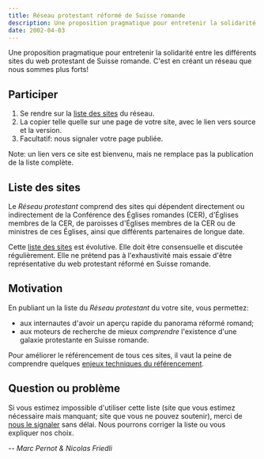 ```yaml
---
title: Réseau protestant réformé de Suisse romande
description: Une proposition pragmatique pour entretenir la solidarité entre les différents sites du web protestant de Suisse romande.
date: 2002-04-03
---
```


Une proposition pragmatique pour entretenir la solidarité entre les différents sites du web protestant de Suisse romande.
C'est en créant un réseau que nous sommes plus forts!

## Participer

1. Se rendre sur la [liste des sites](/liste/) du réseau.
2. La copier telle quelle sur une page de votre site, avec le lien vers source et la version.
3. Facultatif: nous signaler votre page publiée.

Note: un lien vers ce site est bienvenu, mais ne remplace pas la publication de la liste complète.

## Liste des sites

Le *Réseau protestant* comprend des sites qui dépendent directement ou indirectement de la Conférence des Églises romandes (CER), d'Églises membres de la CER, de paroisses d'Églises membres de la CER ou de ministres de ces Églises, ainsi que différents partenaires de longue date.

Cette [liste des sites](/liste/) est évolutive.
Elle doit être consensuelle et discutée régulièrement. 
Elle ne prétend pas à l'exhaustivité mais essaie d'être représentative du web protestant réformé en Suisse romande.

## Motivation

En publiant un la liste du *Réseau protestant* du votre site, vous permettez:

- aux internautes d'avoir un aperçu rapide du panorama réformé romand;
- aux moteurs de recherche de mieux *comprendre* l'existence d'une galaxie protestante en Suisse romande.

Pour améliorer le référencement de tous ces sites, il vaut la peine de comprendre quelques [enjeux techniques du référencement](/technique/).

## Question ou problème

Si vous estimez impossible d'utiliser cette liste (site que vous estimez nécessaire mais manquant; site que vous ne pouvez soutenir), merci de [nous le signaler](/contacts/) sans délai. Nous pourrons corriger la liste ou vous expliquer nos choix.

*-- Marc Pernot & Nicolas Friedli*